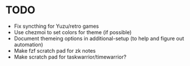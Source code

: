 # TODO
- Fix syncthing for Yuzu/retro games
- Use chezmoi to set colors for theme (if possible)
- Document themeing options in additional-setup (to help and figure out automation)
- Make fzf scratch pad for zk notes
- Make scratch pad for taskwarrior/timewarrior?
